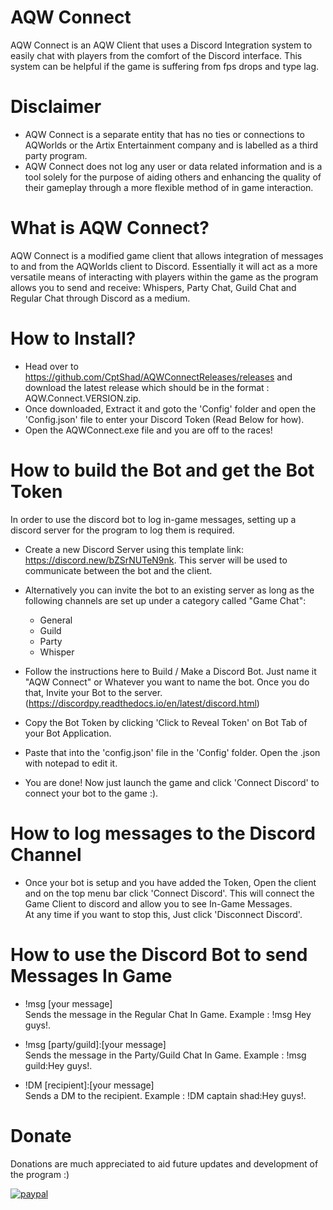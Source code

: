 # AQW Connect
AQW Connect is an AQW Client that uses a Discord Integration system to easily chat with players from the comfort of the Discord interface. This system can be helpful if the game is suffering from fps drops and type lag.

# Disclaimer
- AQW Connect is a separate entity that has no ties or connections to AQWorlds or the Artix Entertainment company and is labelled as a third party program.
- AQW Connect does not log any user or data related information and is a tool solely for the purpose of aiding others and enhancing the quality of their gameplay through a more flexible method of in game interaction.

# What is AQW Connect?
AQW Connect is a modified game client that allows integration of messages to and from the AQWorlds client to Discord. Essentially it will act as a more versatile means of interacting with players within the game as the program allows you to send and receive: Whispers, Party Chat, Guild Chat and Regular Chat through Discord as a medium.

# How to Install?
- Head over to https://github.com/CptShad/AQWConnectReleases/releases and download the latest release which should be in the format : AQW.Connect.VERSION.zip.
- Once downloaded, Extract it and goto the 'Config' folder and open the 'Config.json' file to enter your Discord Token (Read Below for how).
- Open the AQWConnect.exe file and you are off to the races!

# How to build the Bot and get the Bot Token
In order to use the discord bot to log in-game messages, setting up a discord server for the program to log them is required.
- Create a new Discord Server using this template link: https://discord.new/bZSrNUTeN9nk. This server will be used to communicate between the bot and the client.

- Alternatively you can invite the bot to an existing server as long as the following channels are set up under a category called "Game Chat":
  - General
  - Guild
  - Party
  - Whisper
- Follow the instructions here to Build / Make a Discord Bot. Just name it "AQW Connect" or Whatever you want to name the bot. Once you do that, Invite your Bot to the server.
      (https://discordpy.readthedocs.io/en/latest/discord.html)
- Copy the Bot Token by clicking 'Click to Reveal Token' on Bot Tab of your Bot Application.
- Paste that into the 'config.json' file in the 'Config' folder. Open the .json with notepad to edit it.
- You are done! Now just launch the game and click 'Connect Discord' to connect your bot to the game :).

# How to log messages to the Discord Channel
- Once your bot is setup and you have added the Token, Open the client and on the top menu bar click 'Connect Discord'. This will connect the Game Client to discord and allow you to see In-Game Messages. \
At any time if you want to stop this, Just click 'Disconnect Discord'.

# How to use the Discord Bot to send Messages In Game
- !msg [your message] \
  Sends the message in the Regular Chat In Game. Example : !msg Hey guys!.
- !msg [party/guild]:[your message] \
  Sends the message in the Party/Guild Chat In Game. Example : !msg guild:Hey guys!.

- !DM [recipient]:[your message] \
  Sends a DM to the recipient. Example : !DM captain shad:Hey guys!.

# Donate
Donations are much appreciated to aid future updates and development of the program :)

[<img src="https://camo.githubusercontent.com/f896f7d176663a1559376bb56aac4bdbbbe85ed1/68747470733a2f2f7777772e70617970616c6f626a656374732e636f6d2f656e5f55532f692f62746e2f62746e5f646f6e61746543435f4c472e676966" alt="paypal" data-canonical-src="https://www.paypalobjects.com/en_US/i/btn/btn_donateCC_LG.gif" style="max-width:100%;">](https://www.paypal.me/captainshad/)
